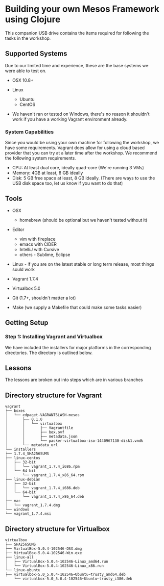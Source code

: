 # Building your own Mesos Framework using Clojure

This companion USB drive contains the items required for following the
tasks in the workshop.

## Supported Systems

Due to our limited time and experience, these are the base systems
we were able to test on.

- OSX 10.8+
- Linux
  + Ubuntu
  + CentOS

- We haven't ran or tested on Windows, there's no reason it shouldn't
work if you have a working Vagrant environment already.

### System Capabilities

Since you would be using your own machine for following the workshop,
we have some requirements. Vagrant does allow for using a cloud based
provider that you can try at a later time after the workshop. We
recommend the following system requirements.



- CPU: At least dual core, ideally quad-core (We're running 3 VMs)
- Memory: 4GB at least, 8 GB ideally
- Disk: 5 GB free space at least, 8 GB ideally. (There are ways to use
the USB disk space too, let us know if you want to do that)


## Tools

- OSX
  + homebrew (should be optional but we haven't tested without it)

- Editor
  + vim with fireplace
  + emacs with CIDER
  + IntelliJ with Cursive
  + others - Sublime, Eclipse
- Linux - If you are on the latest stable or long term release, most
things sould work

- Vagrant 1.7.4
- Virtualbox 5.0
- Git (1.7+, shouldn't matter a lot)
- Make (we supply a Makefile that could make some tasks easier)



## Getting Setup

### Step 1: Installing Vagrant and Virtualbox

We have included the installers for major platforms in the
corresponding directories. The directory is outlined below.



## Lessons

The lessons are broken out into steps which are in various branches

###


## Directory structure for Vagrant

```
vagrant
├── boxes
│   └── edpaget-VAGRANTSLASH-mesos
│       ├── 0.1.0
│       │   └── virtualbox
│       │       ├── Vagrantfile
│       │       ├── box.ovf
│       │       ├── metadata.json
│       │       └── packer-virtualbox-iso-1440967130-disk1.vmdk
│       └── metadata_url
└── installers
├── 1.7.4_SHA256SUMS
├── linux-centos
│   ├── 32-bit
│   │   └── vagrant_1.7.4_i686.rpm
│   └── 64-bit
│       └── vagrant_1.7.4_x86_64.rpm
├── linux-debian
│   ├── 32-bit
│   │   └── vagrant_1.7.4_i686.deb
│   └── 64-bit
│       └── vagrant_1.7.4_x86_64.deb
├── mac
│   └── vagrant_1.7.4.dmg
└── windows
└── vagrant_1.7.4.msi
```

## Directory structure for Virtualbox

```
virtualbox
├── SHA256SUMS
├── VirtualBox-5.0.4-102546-OSX.dmg
├── VirtualBox-5.0.4-102546-Win.exe
├── linux-all
│   ├── VirtualBox-5.0.4-102546-Linux_amd64.run
│   └── VirtualBox-5.0.4-102546-Linux_x86.run
└── linux-ubuntu
├── virtualbox-5.0_5.0.4-102546~Ubuntu~trusty_amd64.deb
    └── virtualbox-5.0_5.0.4-102546~Ubuntu~trusty_i386.deb
```
